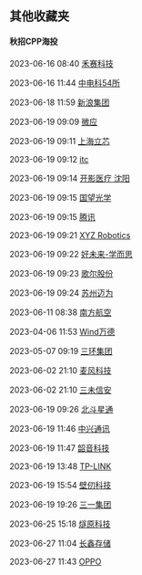##  其他收藏夹

####  秋招CPP海投

2023-06-16 08:40 [禾赛科技](https://kwh0jtf778.jobs.feishu.cn/229043/position/7098923350776924446/detail)

2023-06-16 11:44 [中电科54所](http://campus.51job.com/2024cetc54/p4.html)

2023-06-18 11:59 [新浪集团](https://app.mokahr.com/campus-recruitment/sina/43536#/job/b242c00e-d5c7-4e90-a629-bef8b2952284)

2023-06-19 09:09 [微应](https://mp.weixin.qq.com/s/YVSx4izHRrQdoOsy2PdmMA)

2023-06-19 09:11 [上海立芯](http://ledatech.cn/xyzp)

2023-06-19 09:12 [itc](https://hr.itc-pa.cn/job/school.html?p=1)

2023-06-19 09:14 [开影医疗 沈阳](https://mp.weixin.qq.com/s/yjYYU8eZ23PaNy9x2x5v0Q)

2023-06-19 09:15 [国望光学](https://mp.weixin.qq.com/s/Ws2-HTMHKNNSIwWDz9NaPg)

2023-06-19 09:15 [腾讯](https://join.qq.com/)

2023-06-19 09:21 [XYZ Robotics](https://app.mokahr.com/campus_apply/xyzrobotics/26847#/)

2023-06-19 09:22 [好未来-学而思](https://jinshuju.net/f/MKVsZg)

2023-06-19 09:23 [歌尔股份](https://www.hotjob.cn/wt/GoerTek/mobweb/v8/position/list?openid=oMoJ7xGgYqe9xt8cMoNNQUVjYnpw&recruitType=1&channelId=&brandCode=1&request_locale=zh_CN)

2023-06-19 09:24 [苏州迈为](https://maxwell-gp.zhiye.com/campus/jobs)

2023-06-11 08:38 [南方航空](https://job.csair.cn/#/home)

2023-04-06 11:53 [Wind万德](https://www.wind.com.cn/portal/zh/JoinUs/recruit.html?positionType=9002)

2023-05-07 09:19 [三环集团](https://hr.cctc.cc/record)

2023-06-02 21:10 [麦风科技](https://job.imyfone.cn/intern)

2023-06-02 21:10 [三未信安](https://wj.qq.com/s2/12399820/0c1f/)

2023-06-19 09:26 [北斗星通](https://www.bdstar.com/mobile/talent.aspx?type=31&id=1)

2023-06-19 11:46 [中兴通讯](https://app.mokahr.com/campus-recruitment/zte/46903#/jobs?project=100022014&zhineng=72363&page=1)

2023-06-19 11:47 [韶音科技](https://app.mokahr.com/campus-recruitment/aftershokzhr/36940#/jobs?zhineng=65956)

2023-06-19 13:48 [TP-LINK ](https://hr.tp-link.com.cn/jobList?jobId=0&jobDirection=0&workPlace=0&currentPage=1&keyword=)

2023-06-19 15:54 [壁仞科技](https://app.mokahr.com/campus-recruitment/biren/44727#/jobs?page=1&anchorName=jobsList)

2023-06-19 19:26 [三一集团](https://sanycampus.zhiye.com/campus?k=24%E5%B1%8A&c=&p=3^-1,1^4&d=&PageIndex=1&class=2&x=1040&n=22)

2023-06-25 15:18 [燧原科技](https://www.enflame-tech.com/careers#careers1)

2023-06-27 11:04 [长鑫存储](http://jobs.cxmt.com/campus/jobs)

2023-06-27 11:43 [OPPO](https://careers.oppo.com/university/oppo/campus/post?recruitType=Graduate)



